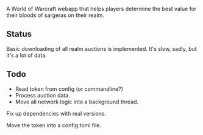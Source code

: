 A World of Warcraft webapp that helps players determine the best value for their bloods of sargeras on their realm.

Status
------
Basic downloading of all realm auctions is implemented. It's
slow, sadly, but it's a lot of data.

Todo
----
  - Read token from config (or commandline?)
  - Process auction data.
  - Move all network logic into a background thread.

Fix up dependencies with real versions.

Move the token into a config.toml file.
